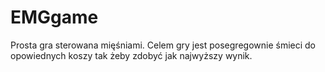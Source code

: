 # EMGgame

Prosta gra sterowana mięśniami. Celem gry jest posegregownie śmieci do opowiednych koszy tak żeby zdobyć jak najwyższy wynik.